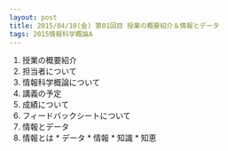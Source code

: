 ```yaml
---
layout: post
title: 2015/04/10(金) 第01回目 授業の概要紹介＆情報とデータ
tags: 2015情報科学概論A
---
```


1. 授業の概要紹介
  1. 担当者について
  1. 情報科学概論について
  1. 講義の予定
  1. 成績について
  1. フィードバックシートについて
1. 情報とデータ
  1. 情報とは
    * データ
    * 情報
    * 知識
    * 知恵